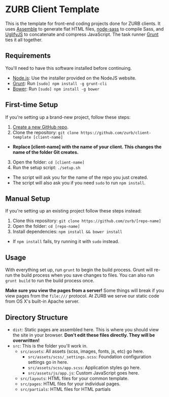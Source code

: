 # ZURB Client Template

This is the template for front-end coding projects done for ZURB clients. It uses [Assemble](https://github.com/assemble/assemble) to generate flat HTML files, [node-sass](https://github.com/sass/node-sass) to compile Sass, and [UglifyJS](https://github.com/mishoo/UglifyJS) to concatenate and compress JavaScript. The task runner [Grunt](https://github.com/gruntjs/grunt) ties it all together.

## Requirements

You'll need to have this software installed before continuing.

  - [Node.js](http://nodejs.org): Use the installer provided on the NodeJS website.
  - [Grunt](http://gruntjs.com/): Run `[sudo] npm install -g grunt-cli`
  - [Bower](http://bower.io): Run `[sudo] npm install -g bower`

## First-time Setup

If you're setting up a brand-new project, follow these steps:

1. [Create a new GitHub repo](https://github.com/new).
2. Clone the repository: `git clone https://github.com/zurb/client-template [client-name]`
  - **Replace [client-name] with the name of your client. This changes the name of the folder Git creates.**
3. Open the folder: `cd [client-name]`
4. Run the setup script: `./setup.sh`
  - The script will ask you for the name of the repo you just created.
  - The script will also ask you if you need `sudo` to run `npm install`.

## Manual Setup

If you're setting up an existing project follow these steps instead:

1. Clone this repository: `git clone https://github.com/zurb/[repo-name]`
2. Open the folder: `cd [repo-name]`
3. Install dependencies: `npm install && bower install`
  - If `npm install` fails, try running it with `sudo` instead.

## Usage

With everything set up, run `grunt` to begin the build process. Grunt will re-run the build process when you save changes to files. You can also run `grunt build` to run the build process once.

**Make sure you view the pages from a server!** Some things will break if you view pages from the `file:///` protocol. At ZURB we serve our static code from OS X's built-in Apache server.

## Directory Structure

- `dist`: Static pages are assembled here. This is where you should view the site in your browser. **Don't edit these files directly. They will be overwritten!**
- `src`: This is the folder you'll work in.
  - `src/assets`: All assets (scss, images, fonts, js, etc) go here.
    - `src/assets/scss/_settings.scss`: Foundation configuration settings go in here.
    - `src/assets/scss/app.scss`: Application styles go here.
    - `src/assets/js/app.js`: Custom JavaScript goes here.
  - `src/layouts`: HTML files for your common template.
  - `src/pages`: HTML files for your individual pages.
  - `src/partials`: HTML files for HTML partials
